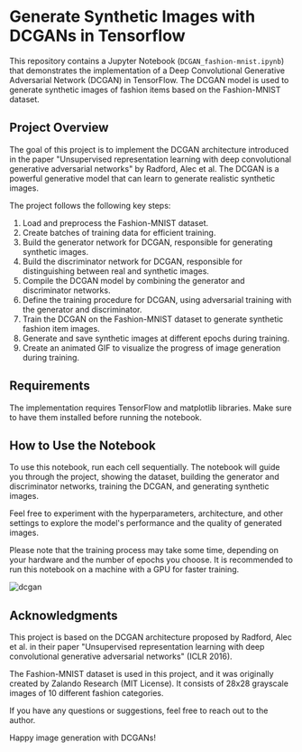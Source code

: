 # Generate Synthetic Images with DCGANs in Tensorflow

This repository contains a Jupyter Notebook (`DCGAN_fashion-mnist.ipynb`) that demonstrates the implementation of a Deep Convolutional Generative Adversarial Network (DCGAN) in TensorFlow. The DCGAN model is used to generate synthetic images of fashion items based on the Fashion-MNIST dataset.

## Project Overview

The goal of this project is to implement the DCGAN architecture introduced in the paper "Unsupervised representation learning with deep convolutional generative adversarial networks" by Radford, Alec et al. The DCGAN is a powerful generative model that can learn to generate realistic synthetic images.

The project follows the following key steps:

1. Load and preprocess the Fashion-MNIST dataset.
2. Create batches of training data for efficient training.
3. Build the generator network for DCGAN, responsible for generating synthetic images.
4. Build the discriminator network for DCGAN, responsible for distinguishing between real and synthetic images.
5. Compile the DCGAN model by combining the generator and discriminator networks.
6. Define the training procedure for DCGAN, using adversarial training with the generator and discriminator.
7. Train the DCGAN on the Fashion-MNIST dataset to generate synthetic fashion item images.
8. Generate and save synthetic images at different epochs during training.
9. Create an animated GIF to visualize the progress of image generation during training.

## Requirements

The implementation requires TensorFlow and matplotlib libraries. Make sure to have them installed before running the notebook.

## How to Use the Notebook

To use this notebook, run each cell sequentially. The notebook will guide you through the project, showing the dataset, building the generator and discriminator networks, training the DCGAN, and generating synthetic images.

Feel free to experiment with the hyperparameters, architecture, and other settings to explore the model's performance and the quality of generated images.

Please note that the training process may take some time, depending on your hardware and the number of epochs you choose. It is recommended to run this notebook on a machine with a GPU for faster training.

![dcgan](https://github.com/ozzmanmuhammad/DCGAN/assets/93766242/7181b32f-40ee-4f97-a691-99ed8ab0135e)


## Acknowledgments

This project is based on the DCGAN architecture proposed by Radford, Alec et al. in their paper "Unsupervised representation learning with deep convolutional generative adversarial networks" (ICLR 2016).

The Fashion-MNIST dataset is used in this project, and it was originally created by Zalando Research (MIT License). It consists of 28x28 grayscale images of 10 different fashion categories.

If you have any questions or suggestions, feel free to reach out to the author.

Happy image generation with DCGANs!
